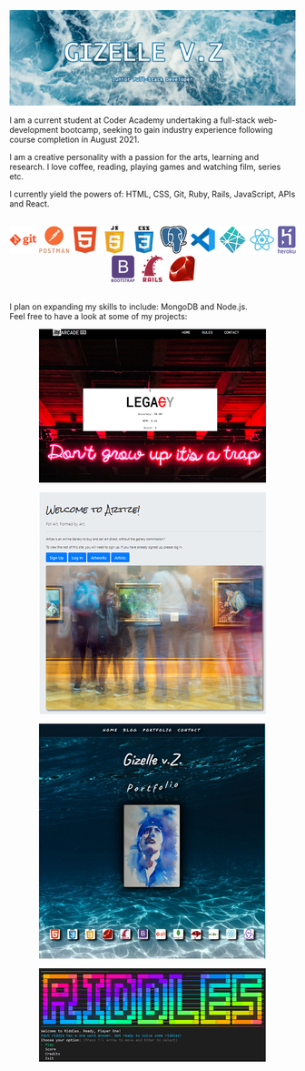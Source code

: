 ![Banner](docs/banner.png)

I am a current student at Coder Academy undertaking a full-stack web-development bootcamp, seeking to gain industry experience following course completion in August 2021.

I am a creative personality with a passion for the arts, learning and research. I love coffee, reading, playing games and watching film, series etc.

I currently yield the powers of: HTML, CSS, Git, Ruby, Rails, JavaScript, APIs and React. 
<br></br>
<p align="center">
    <img src="docs/git.png" alt="GIT">
    <img src="docs/postman.jpg" alt="POSTMAN">
    <img src="docs/html.png" alt="HTML">
    <img src="docs/javascript.png" alt="JAVASCRIPT">
    <img src="docs/css.png" alt="CSS">
    <img src="docs/PostgreSQL_logo.png" alt="POSTGRESQL">
    <img src="docs/vs.png" alt="VS CODE">
    <img src="docs/netlify.png" alt="NETLIFY">
    <img src="docs/react.png" alt="REACT">
    <img src="docs/heroku.png" alt="HEROKU">
    <img src="docs/bootstrap.png" alt="BOOTSTRAP">
    <img src="docs/rails.png" alt="RAILS">
    <img src="docs/ruby.png" alt="RUBY">
</p>
<br>
I plan on expanding my skills to include: MongoDB and Node.js.
<br>
Feel free to have a look at some of my projects:  


<a href="https://github.com/Ellezique/Arcade-Secretary-as-deployed" target="_blank" rel="Arcade Secretary" width="100%" ><p align="center">![Arcade Secretary](docs/projects/arcadesecretary.PNG)</a></p>
<a href="https://github.com/Ellezique/Artize-/" target="_blank" rel="Artize" width="100%"><p align="center">![Artize](docs/projects/artize.PNG)</a></p>
<a href="https://github.com/Ellezique/portfolio-website/" target="_blank" rel="Portfolio" width="100%"><p align="center">![Portfolio](docs/projects/portfolio.PNG)</a></p>
<a href="https://github.com/Ellezique/ruby-riddles-game" target="_blank" rel="Riddles" width="100%"><p align="center">![Riddles](docs/projects/riddles.PNG)</a></p>

<!--
**Ellezique/Ellezique** is a ✨ _special_ ✨ repository because its `README.md` (this file) appears on your GitHub profile.

Here are some ideas to get you started:

- 🔭 I’m currently working on ...
- 🌱 I’m currently learning ...
- 👯 I’m looking to collaborate on ...
- 🤔 I’m looking for help with ...
- 💬 Ask me about ...
- 📫 How to reach me: ...
- 😄 Pronouns: ...
- ⚡ Fun fact: ...
-->
